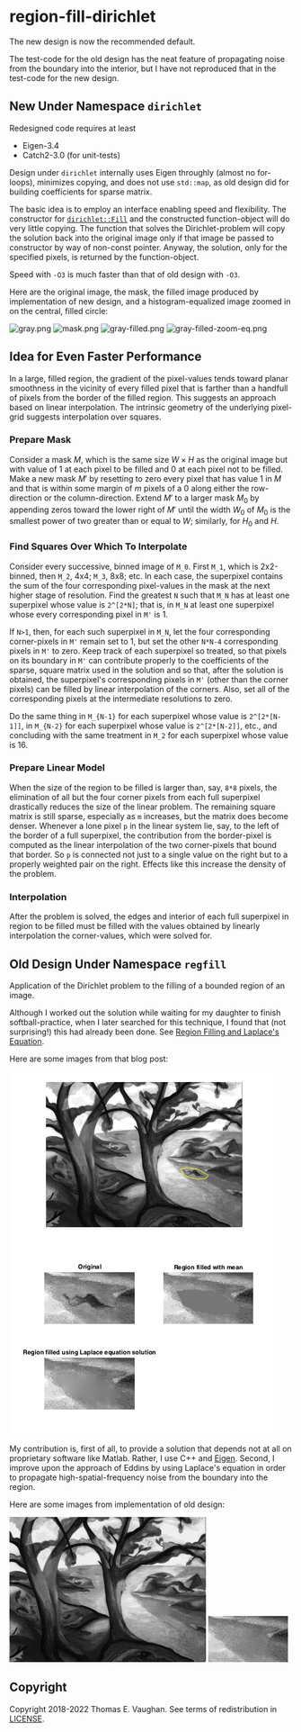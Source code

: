 # region-fill-dirichlet

The new design is now the recommended default.

The test-code for the old design has the neat
feature of propagating noise from the boundary
into the interior, but I have not reproduced
that in the test-code for the new design.

## New Under Namespace `dirichlet`

Redesigned code requires at least

- Eigen-3.4
- Catch2-3.0 (for unit-tests)

Design under `dirichlet` internally uses Eigen
throughly (almost no for-loops), minimizes
copying, and does not use `std::map`, as old
design did for building coefficients for
sparse matrix.

The basic idea is to employ an interface
enabling speed and flexibility.  The constructor
for
[`dirichlet::Fill`](include/dirichlet/Fill.hpp)
and the constructed function-object will do very
little copying.  The function that solves the
Dirichlet-problem will copy the solution back
into the original image only if that image be
passed to constructor by way of non-const
pointer.  Anyway, the solution, only for the
specified pixels, is returned by the
function-object.

Speed with `-O3` is much faster than that of
old design with `-O3`.

Here are the original image, the mask, the
filled image produced by implementation of new
design, and a histogram-equalized image zoomed
in on the central, filled circle:

![gray.png](test/gray.png)
![mask.png](test/mask.png)
![gray-filled.png](test/gray-filled.png)
![gray-filled-zoom-eq.png](test/gray-filled-zoom-eq.png)

## Idea for Even Faster Performance

In a large, filled region, the gradient of the
pixel-values tends toward planar smoothness in
the vicinity of every filled pixel that is
farther than a handfull of pixels from the
border of the filled region.  This suggests an
approach based on linear interpolation.  The
intrinsic geometry of the underlying pixel-grid
suggests interpolation over squares.

### Prepare Mask

Consider a mask $M$, which is the same size
$W \times H$ as the original image but with
value of 1 at each pixel to be filled and 0 at
each pixel not to be filled.  Make a new mask
$M'$ by resetting to zero every pixel that has
value 1 in $M$ and that is within some margin of
$m$ pixels of a 0 along either the row-direction
or the column-direction.  Extend $M'$ to a
larger mask $M_0$ by appending zeros toward the
lower right of $M'$ until the width $W_0$ of
$M_0$ is the smallest power of two greater than
or equal to $W$; similarly, for $H_0$ and $H$.

### Find Squares Over Which To Interpolate

Consider every successive, binned image of
`M_0`.  First `M_1`, which is 2x2-binned, then
`M_2`, 4x4; `M_3`, 8x8; etc.  In each case, the
superpixel contains the sum of the four
corresponding pixel-values in the mask at the
next higher stage of resolution.  Find the
greatest `N` such that `M_N` has at least one
superpixel whose value is `2^[2*N]`; that is, in
`M_N` at least one superpixel whose every
corresponding pixel in `M'` is 1.

If `N>1`, then, for each such superpixel in
`M_N`, let the four corresponding corner-pixels
in `M'` remain set to 1, but set the other
`N*N-4` corresponding pixels in `M'` to zero.
Keep track of each superpixel so treated, so
that pixels on its boundary in `M'` can
contribute properly to the coefficients of the
sparse, square matrix used in the solution and
so that, after the solution is obtained, the
superpixel's corresponding pixels in `M'` (other
than the corner pixels) can be filled by linear
interpolation of the corners.  Also, set all of
the corresponding pixels at the intermediate
resolutions to zero.

Do the same thing in `M_{N-1}` for each
superpixel whose value is `2^[2*[N-1]]`, in
`M_{N-2}` for each superpixel whose value is
`2^[2*[N-2]]`, etc., and concluding with the
same treatment in `M_2` for each superpixel
whose value is 16.

### Prepare Linear Model

When the size of the region to be filled is
larger than, say, `8*8` pixels, the elimination
of all but the four corner pixels from each full
superpixel drastically reduces the size of the
linear problem.  The remaining square matrix is
still sparse, especially as `m` increases, but
the matrix does become denser.  Whenever a lone
pixel `p` in the linear system lie, say, to the
left of the border of a full superpixel, the
contribution from the border-pixel is computed
as the linear interpolation of the two
corner-pixels that bound that border.  So `p` is
connected not just to a single value on the
right but to a properly weighted pair on the
right.  Effects like this increase the density
of the problem.

### Interpolation

After the problem is solved, the edges and
interior of each full superpixel in region to be
filled must be filled with the values obtained
by linearly interpolation the corner-values,
which were solved for.

## Old Design Under Namespace `regfill`

Application of the Dirichlet problem to the
filling of a bounded region of an image.

Although I worked out the solution while waiting
for my daughter to finish softball-practice,
when I later searched for this technique, I
found that (not surprising!) this had already
been done.  See [Region Filling and Laplace's
Equation](https://blogs.mathworks.com/steve/2015/06/17/region-filling-and-laplaces-equation/).

Here are some images from that blog post:

![exploring_regionfill_01.png](old/exploring_regionfill_01.png)
![exploring_regionfill_12.png](old/exploring_regionfill_12.png)

My contribution is, first of all, to provide a
solution that depends not at all on proprietary
software like Matlab.  Rather, I use C++ and
[Eigen](http://eigen.tuxfamily.org/index.php?title=Main_Page).
Second, I improve upon the approach of Eddins by
using Laplace's equation in order to propagate
high-spatial-frequency noise from the boundary
into the region.

Here are some images from implementation of old
design:

![trees-mod3.png](old/trees-mod3.png)
![trees-mod3-cut.png](old/trees-mod3-cut.png)

## Copyright

Copyright 2018-2022 Thomas E. Vaughan.  See
terms of redistribution in [LICENSE](LICENSE).

<!--
Narrow textwidth allows editing of file in
cell-phone's browser.

vim: set tw=48:
-->
